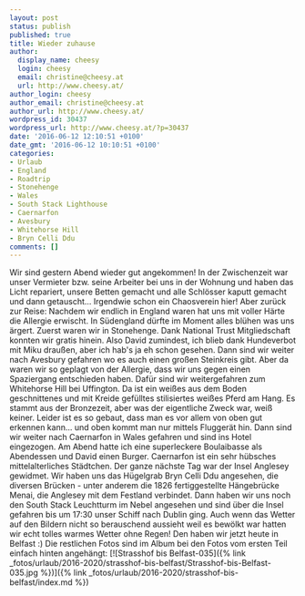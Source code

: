 ```yaml
---
layout: post
status: publish
published: true
title: Wieder zuhause
author:
  display_name: cheesy
  login: cheesy
  email: christine@cheesy.at
  url: http://www.cheesy.at/
author_login: cheesy
author_email: christine@cheesy.at
author_url: http://www.cheesy.at/
wordpress_id: 30437
wordpress_url: http://www.cheesy.at/?p=30437
date: '2016-06-12 12:10:51 +0100'
date_gmt: '2016-06-12 10:10:51 +0100'
categories:
- Urlaub
- England
- Roadtrip
- Stonehenge
- Wales
- South Stack Lighthouse
- Caernarfon
- Avesbury
- Whitehorse Hill
- Bryn Celli Ddu
comments: []
---
```

Wir sind gestern Abend wieder gut angekommen! In der Zwischenzeit war unser Vermieter bzw. seine Arbeiter bei uns in der Wohnung und haben das Licht repariert, unsere Betten gemacht und alle Schlösser kaputt gemacht und dann getauscht... Irgendwie schon ein Chaosverein hier!
Aber zurück zur Reise: Nachdem wir endlich in England waren hat uns mit voller Härte die Allergie erwischt. In Südengland dürfte im Moment alles blühen was uns ärgert.
Zuerst waren wir in Stonehenge. Dank National Trust Mitgliedschaft konnten wir gratis hinein. Also David zumindest, ich blieb dank Hundeverbot mit Miku draußen, aber ich hab's ja eh schon gesehen. Dann sind wir weiter nach Avesbury gefahren wo es auch einen großen Steinkreis gibt. Aber da waren wir so geplagt von der Allergie, dass wir uns gegen einen Spaziergang entschieden haben. Dafür sind wir weitergefahren zum Whitehorse Hill bei Uffington. Da ist ein weißes aus dem Boden geschnittenes und mit Kreide gefülltes stilisiertes weißes Pferd am Hang. Es stammt aus der Bronzezeit, aber was der eigentliche Zweck war, weiß keiner. Leider ist es so gebaut, dass man es vor allem von oben gut erkennen kann... und oben kommt man nur mittels Fluggerät hin.
Dann sind wir weiter nach Caernarfon in Wales gefahren und sind ins Hotel eingezogen. Am Abend hatte ich eine superleckere Boulaibasse als Abendessen und David einen Burger. Caernarfon ist ein sehr hübsches mittelalterliches Städtchen.
Der ganze nächste Tag war der Insel Anglesey gewidmet. Wir haben uns das Hügelgrab Bryn Celli Ddu angesehen, die diversen Brücken - unter anderem die 1826 fertiggestellte Hängebrücke Menai, die Anglesey mit dem Festland verbindet. Dann haben wir uns noch den South Stack Leuchtturm im Nebel angesehen und sind über die Insel gefahren bis um 17:30 unser Schiff nach Dublin ging.
Auch wenn das Wetter auf den Bildern nicht so berauschend aussieht weil es bewölkt war hatten wir echt tolles warmes Wetter ohne Regen! Den haben wir jetzt heute in Belfast :)
Die restlichen Fotos sind im Album bei den Fotos vom ersten Teil einfach hinten angehängt:
[![Strasshof bis Belfast-035]({% link _fotos/urlaub/2016-2020/strasshof-bis-belfast/Strasshof-bis-Belfast-035.jpg %})]({% link _fotos/urlaub/2016-2020/strasshof-bis-belfast/index.md %})
